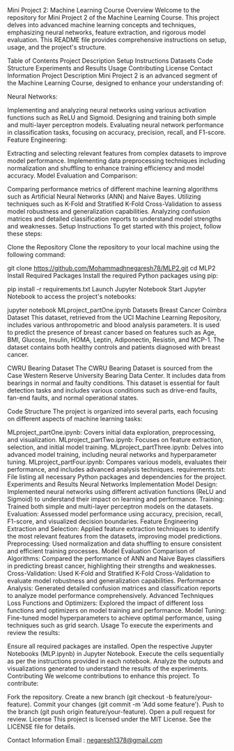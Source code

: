 Mini Project 2: Machine Learning Course
Overview
Welcome to the repository for Mini Project 2 of the Machine Learning Course. This project delves into advanced machine learning concepts and techniques, emphasizing neural networks, feature extraction, and rigorous model evaluation. This README file provides comprehensive instructions on setup, usage, and the project's structure.

Table of Contents
Project Description
Setup Instructions
Datasets
Code Structure
Experiments and Results
Usage
Contributing
License
Contact Information
Project Description
Mini Project 2 is an advanced segment of the Machine Learning Course, designed to enhance your understanding of:

Neural Networks:

Implementing and analyzing neural networks using various activation functions such as ReLU and Sigmoid.
Designing and training both simple and multi-layer perceptron models.
Evaluating neural network performance in classification tasks, focusing on accuracy, precision, recall, and F1-score.
Feature Engineering:

Extracting and selecting relevant features from complex datasets to improve model performance.
Implementing data preprocessing techniques including normalization and shuffling to enhance training efficiency and model accuracy.
Model Evaluation and Comparison:

Comparing performance metrics of different machine learning algorithms such as Artificial Neural Networks (ANN) and Naive Bayes.
Utilizing techniques such as K-Fold and Stratified K-Fold Cross-Validation to assess model robustness and generalization capabilities.
Analyzing confusion matrices and detailed classification reports to understand model strengths and weaknesses.
Setup Instructions
To get started with this project, follow these steps:

Clone the Repository
Clone the repository to your local machine using the following command:

git clone https://github.com/Mohammadhnegaresh78/MLP2.git
cd MLP2
Install Required Packages
Install the required Python packages using pip:

pip install -r requirements.txt
Launch Jupyter Notebook
Start Jupyter Notebook to access the project's notebooks:

jupyter notebook MLproject_partOne.ipynb
Datasets
Breast Cancer Coimbra Dataset
This dataset, retrieved from the UCI Machine Learning Repository, includes various anthropometric and blood analysis parameters. It is used to predict the presence of breast cancer based on features such as Age, BMI, Glucose, Insulin, HOMA, Leptin, Adiponectin, Resistin, and MCP-1. The dataset contains both healthy controls and patients diagnosed with breast cancer.

CWRU Bearing Dataset
The CWRU Bearing Dataset is sourced from the Case Western Reserve University Bearing Data Center. It includes data from bearings in normal and faulty conditions. This dataset is essential for fault detection tasks and includes various conditions such as drive-end faults, fan-end faults, and normal operational states.

Code Structure
The project is organized into several parts, each focusing on different aspects of machine learning tasks:

MLproject_partOne.ipynb: Covers initial data exploration, preprocessing, and visualization.
MLproject_partTwo.ipynb: Focuses on feature extraction, selection, and initial model training.
MLproject_partThree.ipynb: Delves into advanced model training, including neural networks and hyperparameter tuning.
MLproject_partFour.ipynb: Compares various models, evaluates their performance, and includes advanced analysis techniques.
requirements.txt: File listing all necessary Python packages and dependencies for the project.
Experiments and Results
Neural Networks Implementation
Model Design: Implemented neural networks using different activation functions (ReLU and Sigmoid) to understand their impact on learning and performance.
Training: Trained both simple and multi-layer perceptron models on the datasets.
Evaluation: Assessed model performance using accuracy, precision, recall, F1-score, and visualized decision boundaries.
Feature Engineering
Extraction and Selection: Applied feature extraction techniques to identify the most relevant features from the datasets, improving model predictions.
Preprocessing: Used normalization and data shuffling to ensure consistent and efficient training processes.
Model Evaluation
Comparison of Algorithms: Compared the performance of ANN and Naive Bayes classifiers in predicting breast cancer, highlighting their strengths and weaknesses.
Cross-Validation: Used K-Fold and Stratified K-Fold Cross-Validation to evaluate model robustness and generalization capabilities.
Performance Analysis: Generated detailed confusion matrices and classification reports to analyze model performance comprehensively.
Advanced Techniques
Loss Functions and Optimizers: Explored the impact of different loss functions and optimizers on model training and performance.
Model Tuning: Fine-tuned model hyperparameters to achieve optimal performance, using techniques such as grid search.
Usage
To execute the experiments and review the results:

Ensure all required packages are installed.
Open the respective Jupyter Notebooks (MLP.ipynb) in Jupyter Notebook.
Execute the cells sequentially as per the instructions provided in each notebook.
Analyze the outputs and visualizations generated to understand the results of the experiments.
Contributing
We welcome contributions to enhance this project. To contribute:

Fork the repository.
Create a new branch (git checkout -b feature/your-feature).
Commit your changes (git commit -m 'Add some feature').
Push to the branch (git push origin feature/your-feature).
Open a pull request for review.
License
This project is licensed under the MIT License. See the LICENSE file for details.

Contact Information
Email : negaresh1378@gmail.com

